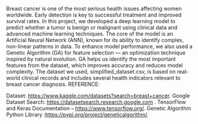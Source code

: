 Breast cancer is one of the most serious health issues affecting women worldwide. Early detection is key to successful treatment and improved survival rates. In this project, we developed a deep learning model to predict whether a tumor is benign or malignant using clinical data and advanced machine learning techniques.
The core of the model is an Artificial Neural Network (ANN), known for its ability to identify complex, non-linear patterns in data. To enhance model performance, we also used a Genetic Algorithm (GA) for feature selection — an optimization technique inspired by natural evolution. GA helps us identify the most important features from the dataset, which improves accuracy and reduces model complexity.
The dataset we used, simplified_dataset.csv, is based on real-world clinical records and includes several health indicators relevant to breast cancer diagnosis.
REFERENCE:

Dataset: https://www.kaggle.com/datasets?search=breast+cancer.
Google Dataset Search: https://datasetsearch.research.google.com .
TensorFlow and Keras Documentation – https://www.tensorflow.org/.
Genetic Algorithm Python Library :https://pypi.org/project/geneticalgorithm/.

